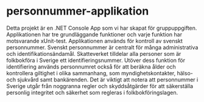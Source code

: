 # personnummer-applikation
Detta projekt är en .NET Console App som vi har skapat för gruppuppgiften. Applikationen har tre grundläggande funktioner och varje funktion har motsvarande xUnit-test. Applikationen används för kontroll av svenskt personnummer.
Svenskt personnummer är centralt för många administrativa och identifikationsändamål. Skatteverket tilldelar alla personer som är folkbokföra i Sverige ett identifieringsnummer. Utöver dess funktion för identifiering används personnumret också för att beräkna ålder och kontrollera giltighet i olika sammanhang, som myndighetskontakter, hälso- och sjukvård samt bankärenden. Det är viktigt att notera att personnummer i Sverige utgår från noggranna regler och skyddsåtgärder för att säkerställa personlig integritet och säkerhet som regleras i folkbokföringslagen.

